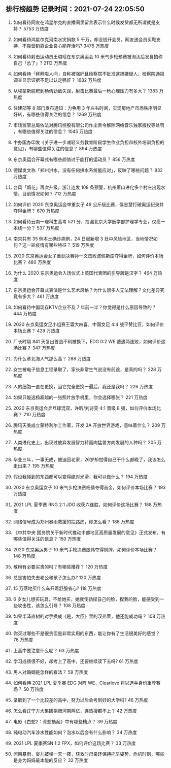 
## 排行榜趋势 记录时间：2021-07-24 22:05:50
  
  1. 如何看待网友在鸿星尔克的直播间里留言表示什么时候发货都无所谓就是支持？ 5753 万热度
    
  2. 如何看待鸿星尔克河南水灾捐款 5 千万，却没钱开会员，网友送会员买鞋支持，不靠营销靠企业良心能存活吗? 3476 万热度
    
  3. 如何看待射击运动员王璐瑶在东京奥运会 10 米气步枪预赛被淘汰后发自拍称自己「怂了」? 2112 万热度
    
  4. 如何看待「拜拜啦人间」自称被强奸且检察院不批准逮捕嫌疑人，检察院通报调查显示证据不足以认定强奸？ 1682 万热度
    
  5. 从埃蒙斯脱靶到杨倩劲敌失误，射击比赛最后一枪心理压力有多大？ 1383 万热度
    
  6. 住建部等 8 部门发布通知：力争用 3 年左右时间，实现房地产市场秩序明显好转，有哪些值得关注的信息？ 1269 万热度
    
  7. 市场监管总局依法对腾讯控股有限公司作出责令解除网络音乐独家版权等处罚 ，有哪些值得关注的信息？ 1045 万热度
    
  8. 中办国办印发《关于进一步减轻义务教育阶段学生作业负担和校外培训负担的意见》，有哪些值得关注的信息？ 894 万热度
    
  9. 东京奥运会开幕式有哪些颜值过于能打的运动员？ 856 万热度
    
  10. 德媒发文称「郑州洪水，没有任何排水系统能应对」，反映了哪些问题？ 832 万热度
    
  11. 台风「烟花」再次升级，浙江连发 108 条预警，杭州萧山进化多个村庄出现水情，目前情况如何？ 712 万热度
    
  12. 如何评价 2020 东京奥运会举重女子 49 公斤级比赛，侯志慧打破奥运纪录并夺得金牌？ 670 万热度
    
  13. 如何看待云南一理科生高考 521 分，捡漏北京大学医学部护理学专业，仅高一本线一分？ 537 万热度
    
  14. 南京共有 35 例本土确诊病例，24 日起新增 3 处中风险地区，当地情况如何？这一轮疫情有哪些特征？ 519 万热度
    
  15. 2020 东京奥运会女子重剑决赛孙一文击败波佩斯库夺得金牌，如何评价本场比赛？ 480 万热度
    
  16. 为什么 2020 东京奥运会入场仪式上英国代表团的引导牌是汉字？ 464 万热度
    
  17. 东京奥运会开幕式表演是什么艺术风格？为什么很多人无法理解？文化差异究竟有多大？ 461 万热度
    
  18. 如何看待中国现存KTV企业不及 7 年前一半？你觉得是什么原因导致的？ 444 万热度
    
  19. 2020 东京奥运女足小组赛王霜大四喜，中国女足 4:4 战平赞比亚，如何评价本场比赛？ 429 万热度
    
  20. 厂长时隔 841 天复出首战不利被换下，EDG 0:2 WE 遭遇两连败，如何评价这场比赛？ 347 万热度
    
  21. 为什么章北海人气那么高？ 288 万热度
    
  22. 女生被电子信息工程录取了，家长非常生气说没有前途，是真的吗？ 228 万热度
    
  23. 人的细胞一直在更换，当它完全更换一遍后，我还是我吗？ 226 万热度
    
  24. 如果只能选杨超越的一张照片放手机里，你会选择哪张？ 221 万热度
    
  25. 2020 东京奥运会乒乓球混双，许昕/刘诗雯 4:1 晋级 8 强，如何评价本场比赛？ 210 万热度
    
  26. 腾讯天美成立蒙特利尔工作室，开发 3A 开放世界游戏，意味着什么？ 209 万热度
    
  27. 人类进化史上，出现过放弃发展智力转而向猛兽方向发展的人种吗？ 205 万热度
    
  28. 毕业三年，一事无成，被迫回老家，26岁却觉得自己干什么都晚了，我该怎么走出来？ 195 万热度
    
  29. 假设我碰到的东西都可以变得绝对光滑，我可以做什么？ 194 万热度
    
  30. 2020 东京奥运女子 10 米气步枪决赛杨倩夺得首金，如何评价本场比赛？ 193 万热度
    
  31. 2021 LPL 夏季赛 RNG 2:1 JDG 收获六连胜，如何评价这场比赛？ 188 万热度
    
  32. 网络信号成为郑州暴雨救援的拦路虎，你怎么看？ 188 万热度
    
  33. 《中共中央 国务院关于新时代推动中部地区高质量发展的意见》正式发布，有哪些值得关注的信息？ 150 万热度
    
  34. 2020 东京奥运男子 10 米气手枪决赛庞伟夺得铜牌，如何评价本场比赛？ 148 万热度
    
  35. 散粉有必要买贵的吗？有哪些推荐？ 120 万热度
    
  36. 总是害怕失去老公和孩子怎么办? 120 万热度
    
  37. 15 万落地买什么车开着舒服省心? 118 万热度
    
  38. 6 岁女儿想买玩具，不给她买，她就使劲捏自己的脸，捏我的脸，能感受到一些攻击性，该怎么引导？ 108 万热度
    
  39. 如果半泽直树的对手换成《是，大臣》里的汉弗莱，他还能成功吗？ 108 万热度
    
  40. 你买过哪些不是很贵但是非常实用的东西，能让你有了生活很美好的感觉？ 76 万热度
    
  41. 上高中要注意什么呢？ 63 万热度
    
  42. 学习成绩很不好，却考上了高中，还要继续读下去吗? 61 万热度
    
  43. 男人对婚姻是怎样的看法？ 59 万热度
    
  44. 如何看待 2021 LPL 夏季赛 EDG 对阵 WE，Clearlove 将以选手身份重登赛场？ 50 万热度
    
  45. 录取到了一个比较差的高中，努力以后会考到好的大学吗? 46 万热度
    
  46. 怎么看辽宁方大集团捐赠河南两亿，连热搜都不上？ 42 万热度
    
  47. 电影《白蛇2：青蛇劫起》中有哪些槽点？ 39 万热度
    
  48. 纯电动汽车涉水性能如何？泡水以后会有什么影响？ 34 万热度
    
  49. 2021 LPL 夏季赛SN 1:2 FPX，如何评价这场比赛？ 33 万热度
    
  50. 河南暴雨，婴儿被埋一天一夜，获救时母亲还保持托举姿势，危机时刻，哪些是身为妈妈最本能的反应？ 32 万热度
    